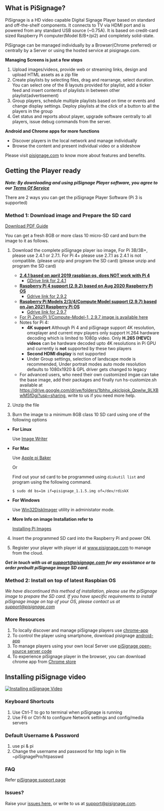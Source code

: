 ## What is PiSignage? 

PiSignage is a HD video capable Digital Signage Player based on standard and off-the-shelf 
components. It connects to TV via HDMI port and is powered from any standard USB source (~0.75A). 
It is based on credit-card sized Raspberry Pi computer(Model B/B+/pi2) and completely solid-state. 

PiSignage can be managed individually by a Browser(Chrome preferred) or centrally by a Server or using the hosted 
service at pisignage.com. 

**Managing Screens is just a few steps**
 
1. Upload images/videos, provide web or streaming links, design and upload HTML assets as a zip file
2. Create playlists by selecting files, drag and rearrange, select duration. You can select one of the 8 layouts 
    provided for playlist, add a ticker feed and insert contents of playlists in between other playlist(advertisement)
3. Group players, schedule multiple playlists based on time or events and change display settings. Deploy playlists at the 
    click of a button to all the players in the group
4. Get status and reports about player, upgrade software centrally to all players, issue debug commands from the server.

**Android and Chrome apps for more functions**

- Discover players in the local network and manage individually
- Browse the content and present individual video or a slideshow

Please visit [pisignage.com](https://www.pisignage.com) to know more about features and benefits.

## Getting the Player ready
  
  
***Note: By downloading and using piSignage Player software, you agree to our [Terms Of Service](https://s3.amazonaws.com/pisignage/legal/piSignage-TOS.html)***  
  
  
    
There are 2 ways you can get the piSignage Player Software (Pi 3 is supported)

<a id="basic"></a>
### Method 1: Download image and Prepare the SD card

[Download PDF Guide](https://s3.amazonaws.com/pisignage/pisignage-images/Basic_install.pdf)

You can get a fresh 8GB or more class 10 micro-SD card and burn the image to it as follows.

1. Download the complete piSignage player iso image, For Pi 3B/3B+, please use 2.4.1 or 2.7.1. For Pi 4+ please use 2.7.1 as 2.4.1 is not compatible.  (please unzip and program the SD card) (please unzip and program the SD card)
    -  **[ 2.4.1 based on april 2019 raspbian os, does NOT work with Pi 4 ](https://s3.amazonaws.com/pisignage/pisignage-images/pisignage_2.4.1.img.zip)**
        -   [GDrive link for 2.4.1](https://drive.google.com/open?id=1auC4LcO-z9md4XtdfXOiDS-atF3jZYkd)
    -  **[Raspberry Pi 4 support (2.9.2) based on Aug 2020 Raspberry Pi OS ](https://pisignage.s3.amazonaws.com/pisignage-images/pisignage_2.9.2.img.zip)**
        -  [Gdrive link for 2.9.2](https://drive.google.com/file/d/1lvxPMknPTECTr41PJ_cWCLPvZpxD4sJy/view?usp=sharing)
    -  **[Raspberry Pi Models 2/3/4/Compute Model support (2.9.7) based on Jan 2021 Raspberry Pi OS ](https://pisignage.s3.amazonaws.com/pisignage-images/pisignage_2.9.7.img.zip)**
        -  [Gdrive link for 2.9.7](https://drive.google.com/file/d/1zx-q3QtyfcuVJa-AmtExcLmEaazUNL6E/view?usp=sharing)
    -  [For Pi Zero/Pi 1/Compute-Model-1, 2.9.7 image is available here](https://drive.google.com/file/d/1w3xcL0xFHU486bzzriImTuiwg9NHjudq/view?usp=sharing)
    -  Notes for Pi 4:   
        - **4K support** Although Pi 4 and piSignage support 4K resolution, omxplayer and current mpv players only support H.264 hardware decoding which is limited
        to 1080p video. Only **H.265 (HEVC) videos** can be hardware decoded upto 4K resolutions in Pi GPU and currently is **not** supported by these two players  
        - **Second HDMI display** is not supported
        - Under Group settings, selection of landscape mode is recommended,  Under portrait modes auto mode resolution
        defaults to 1080x1920 & GPL driver gets changed to legacy
   - For advanced users, who need their own customized imgae can take the base image, add their packages and finally run hs-customize.sh available at https://drive.google.com/drive/folders/1bhhx_okjclpjok_QpwIw_9LXBwM5fDgj?usp=sharing, 
     write to us if you need more help.   

2. Unzip the file 

3. Burn the image to a minimum 8GB class 10 SD card using one of the following options
  
  - **For Linux**

    Use [Image Writer](https://apps.ubuntu.com/cat/applications/precise/usb-imagewriter/)
  
  - **For Mac**

    Use [Apple pi Baker](http://www.tweaking4all.com/hardware/raspberry-pi/macosx-apple-pi-baker/)

    Or 

    Find out your sd card to be programmed using `diskutil list` and program using the following command.
 
    ```
    $ sudo dd bs=1m if=pisignage_1.1.5.img of=/dev/rdiskX   
    ```
  
  - **For Windows**
    
    Use [Win32DiskImager](http://sourceforge.net/projects/win32diskimager/) utility in administator mode.

  - **More Info on image Installation refer to** 
    
    [Installing Pi Images](http://www.raspberrypi.org/documentation/installation/installing-images/README.md)

4. Insert the programmed SD card into the Raspberry Pi and power ON.

5. Register your player with player id at www.pisignage.com to manage from the cloud.

***Get in touch with us at support@pisignage.com for any assistance or to order prebuilt piSignage image SD card.*** 

<a id="advanced"></a>
### Method 2: Install on top of latest Raspbian OS

*We have discontinued this method of installation, please use the piSignage image to prepare the SD card. If 
you have specific requirements to install piSignage image on top of your OS, 
please contact us at support@pisignage.com*

### More Resources

1. To locally discover and manage piSignage players use [chrome-app](https://chrome.google.com/webstore/detail/pisignage-discovery-remot/fngfhanhnojhlclbokgllbejdhnajedo)
2. To control the player using smartphone, download pisignage [android-app](https://play.google.com/store/apps/details?id=com.pisignage.pisignageremote)
3. To manage players using your own local Server use [piSignage open-source server code](https://github.com/colloqi/pisignage-server)
4. To experience piSignage player in the browser, you can download chrome app from [Chrome store](https://chrome.google.com/webstore/detail/pisignage-on-chrome/jakohoehdiplfomnmgpmolbelplkgnpa)

## Installing piSignage video 
 
[![Installing piSignage Video](http://img.youtube.com/vi/0o5cSq3Lwcg/0.jpg)](https://www.youtube.com/channel/UCyeItfgq72JUtzkQgcxYkKg)

### Keyboard Shortcuts 

1. Use Ctrl-T to go to terminal when piSignage is running
2. Use F6 or Ctrl-N to configure Network settings and config/media servers

### Default Username & Password

1. use pi & pi 
2. Change the username and password for http login in file ~piSignagePro/htpasswd


### FAQ

Refer [piSignage support page](https://www.pisignage.com/homepage/support.html)

### Issues?

Raise your [issues here.](https://github.com/colloqi/piSignage/issues) or write to us at support@pisignage.com. 





